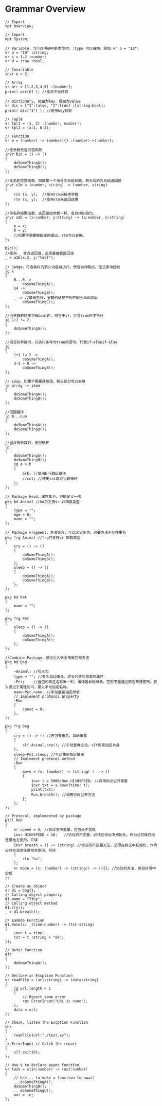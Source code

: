 # Grammar Overview
    // Export
    xpt Overview;

    // Import
    mpt System;

    // Variable，当可以明确判断类型时，:type 可以省略。例如 vr a = "10";
    vr a = "10" :string;
    vr c = 1.2 :number;
    vr d = true :bool;

    // Invariable
    invr e = 2;

    // Array
    vr arr = [1,2,3,4,5] :[number];
    print( arr[0] ); //使用下标获取

    // Dictionary, 前面为key，后面为value
    vr dic = ["1":false, "2":true] :[string:bool];
    print( dic["1"] ); //使用key获取

    // Tuple
    vr tpl1 = (1, 2) :(number, number); 
    vr tpl2 = (a:1, b:2);

    // Function
    vr e = (number) -> (number){} :(number)->(number); 

    //无参数无返回值函数
    invr b2c = () -> ()
    {
        doSomeThingA();
        doSomeThingB();
    };

    //无名称完整函数，函数第一个括号为元组参数，箭头后的为元组返回值
    invr c2d = (number, string) -> (number, string)
    {
        rcv (x, y);  //使用rcv来接收参数
        rtn (x, y);  //使用rtn来返回结果
    };

    //带名称完整函数，返回值如参数一样，会自动初始化。
    invr a2b = (x:number, y:string) -> (a:number, b:string)
    {
        a = x;
        b = y;
        //如果不需要做指定的退出，rtn可以省略。
    };

    b2c();
    //使用 _ 舍弃返回值，必须要接收返回值
    _ = a2b(x:3, y:"test");

    // Judge，符合条件的箭头内容被执行，然后自动跳出，无法手动控制
    jg x
    {
        0...6 ->
            doSomeThingA();
        14 ->
            doSomeThingB();
        _ -> //缺省执行，省略的话找不到匹配会自动跳出
            doSomeThingC();
    };

    //当参数的结果只有bool时，相当于if，只当true时才执行
    jg 1+1 != 2
    {
        doSomeThingA();
    };

    //当没有参数时，只执行条件为true的语句，代替if-elseif-else
    jg
    {
        1+1 != 2 -> 
            doSomeThingA();
        3-3 > 0 -> 
            doSomeThingB();
    };

    // Loop，如果不需要获取值，箭头部分可以省略
    lp array -> item
    {
        doSomeThingA();
        doSomeThingB();
    };

    //范围循环
    lp 0...num
    {
        doSomeThingA();
        doSomeThingB();
    };

    //当没有参数时，无限循环
    lp
    {
        doSomeThingA();
        doSomeThingB();
        jg a > b 
        {
            brk; //使用brk跳出循环
            //cnt; //使用cnt跳过当前循环
        };
    };

    // Package Head，属性集合，只能定义一次
    pkg hd Animal //hd只支持vr 非函数类型
    {
        type = "";
        age = 0;
        name = "";
    };

    // Package Fragment，方法集合，可以定义多次，只要方法不存在重名
    pkg frg Animal //frg只支持vr 函数类型
    {
        cry = () -> () 
        {
            doSomeThingA();
            doSomeThingB();
        };
        sleep = () -> ()
        {
            doSomeThingA();
            doSomeThingB();
        };
    };

    pkg hd Pet
    {
        name = "";
    };

    pkg frg Pet
    {
        sleep = () -> ()
        {
            doSomeThingA();
            doSomeThingB();
        };
    };

    //Combine Package，通过引入来复用属性和方法
    pkg hd Dog
    {
        ~Animal; //引入包
        type = ""; //重名自动覆盖，这会代替包原本的属性
        ~Pet;    //当包的属性名称唯一时，编译器自动继承。否则不能通过同名直接使用，要么通过子属性访问，要么手动指定名称。
        name~Pet.name; //手动重新指定继承
        // Implement protocol property
        ~Run
        {
            speed = 0;
        };
    };

    pkg frg Dog
    {
        cry = () -> () //若包有重名，自动覆盖
        {
            slf.Animal.cry(); //手动重载方法，slf用来指定自身
        };
        sleep~Pet.sleep; //手动重新指定继承
        // Implement protocol method
        ~Run
        {
            move = (s: (number) -> (string) )  -> ()
            {
                invr t = 5000/Run.HIGHSPEED; //调用协议公开常量
                invr txt = s.down(time: t);
                print(txt);
                Run.breath(); //调用协议公开方法
            };
        };
    };

    // Protocol, implemented by package
    ptcl Run
    {
        vr speed = 0; //协议支持变量，在包头中实现
        invr HIGHSPEED = 10;   //协议的不变量，必须在协议中初始化，作为公共属性给任意地方使用，只读
        invr breath = () -> (string) //协议的不变量方法，必须在协议中初始化，作为公共方法给任意地方使用，只读
        {
            rtn "ha";
        };
        vr move = (s: (number) -> (string)) -> (){}; //协议的方法，在包片段中实现
    };

    // Create an object
    vr d1 = Dog{};
    // Calling object property
    d1.name = "Tiny";
    // Calling object method
    d1.cry();
    _ = d1.breath();

    // Lambda Function
    d1.move(s: _(time:number) -> (txt:string)
    { 
        invr t = time;
        txt = t :string + "ok";
    });

    // Defer function
    dfr
    {
        doSomeThingA();
    };

    // Declare an Excption Function
    vr readFile = (url:string) -> (data:string)
    {
        jg url.length < 1
        {
            // Report some error
            rpt ErrorInput("URL is none"); 
        };
        data = url;
    };

    // Check, listen the Excption Function
    chk
    {
        readFile(url:"./test.xy");
    }
    -> ErrorInput // Catch the report
    {
        slf.exit(0);
    };

    // Use $ to declare async function
    vr task = $(in:number) -> (out:number)
    {
        // Use .. to make a function to await
        .. doSomeThingA(); 
        doSomeThingB();
        .. doSomeThingC(); 
        out = in;
    };
